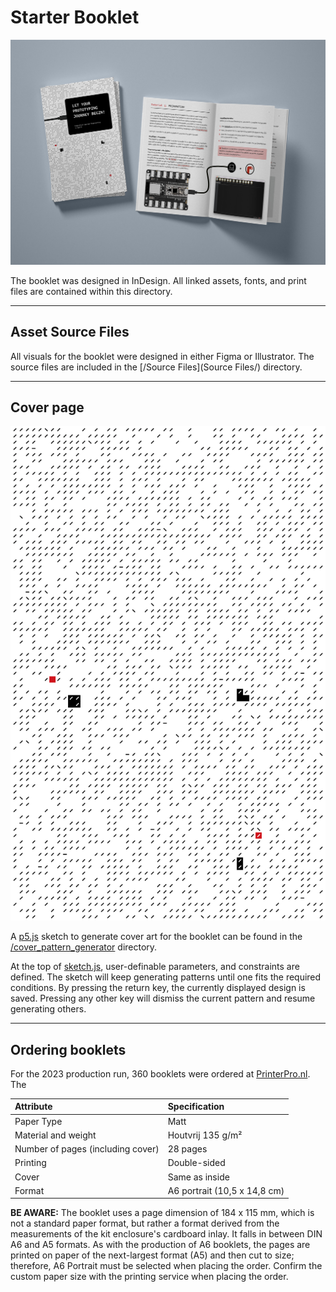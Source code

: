 # Starter Booklet

![Image of booklet](/assets/Booklet_2023.jpg)

The booklet was designed in InDesign. All linked assets, fonts, and print files are contained within this directory.

---

## Asset Source Files
All visuals for the booklet were designed in either Figma or Illustrator. The source files are included in the [/Source Files](Source Files/) directory.

---

## Cover page
![Generative pattern](Links/pattern_bleed_front.png)

A [p5.js](https://p5js.org/) sketch to generate cover art for the booklet can be found in the [/cover_pattern_generator](cover_pattern_generator/) directory.

At the top of [sketch.js](sketch.js), user-definable parameters, and constraints are defined. The sketch will keep generating patterns until one fits the required conditions. By pressing the return key, the currently displayed design is saved. Pressing any other key will dismiss the current pattern and resume generating others.

---

## Ordering booklets
For the 2023 production run, 360 booklets were ordered at [PrinterPro.nl](https://www.printerpro.nl/producten/brochures-magazines-geniet/). The 

| Attribute | Specification |
| :--- | :--- |
| Paper Type | Matt |
| Material and weight | Houtvrij 135 g/m² |
| Number of pages (including cover) | 28 pages |
| Printing | Double-sided |
| Cover | Same as inside |
| Format | A6 portrait (10,5 x 14,8 cm) |

**BE AWARE:** The booklet uses a page dimension of 184 x 115 mm, which is not a standard paper format, but rather a format derived from the measurements of the kit enclosure's cardboard inlay. It falls in between DIN A6 and A5 formats. As with the production of A6 booklets, the pages are printed on paper of the next-largest format (A5) and then cut to size; therefore, A6 Portrait must be selected when placing the order. Confirm the custom paper size with the printing service when placing the order.
